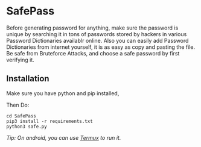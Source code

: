 # SafePass
Before generating password for anything, make sure the password is unique by searching it in tons of passwords stored by hackers in various Password Dictionaries availablr online. Also you can easily add Password Dictionaries from internet yourself, it is as easy as copy and pasting the file. Be safe from Bruteforce Attacks, and choose a safe password by first verifying it.

## Installation

Make sure you have python and pip installed, 

Then Do: 
```git clone https://github.com/shivamsn97/SafePass
cd SafePass
pip3 install -r requirements.txt
python3 safe.py
```

*Tip: On android, you can use [Termux](https://play.google.com/store/apps/details?id=com.termux) to run it.*

